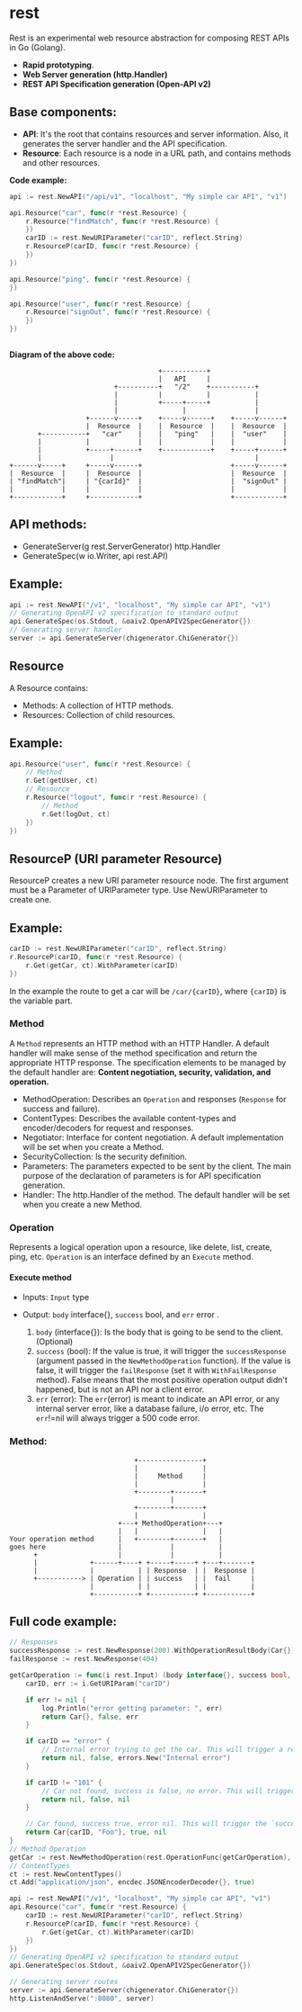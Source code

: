 # rest
Rest is an experimental web resource abstraction for composing REST APIs in Go (Golang).

- **Rapid prototyping**.
- **Web Server generation (http.Handler)**
- **REST API Specification generation (Open-API v2)**

## Base components:
- **API**: It's the root that contains resources and server information. Also, it generates the server handler and the API specification.
- **Resource**: Each resource is a node in a URL path, and contains methods and other resources.

**Code example:**

```go
api := rest.NewAPI("/api/v1", "localhost", "My simple car API", "v1")

api.Resource("car", func(r *rest.Resource) {
	r.Resource("findMatch", func(r *rest.Resource) {
	})
	carID := rest.NewURIParameter("carID", reflect.String)
	r.ResourceP(carID, func(r *rest.Resource) {
	})
})

api.Resource("ping", func(r *rest.Resource) {
})

api.Resource("user", func(r *rest.Resource) {
	r.Resource("signOut", func(r *rest.Resource) {
	})
})
	
```

**Diagram of the above code:**

```
                                     +-----------+
                                     |   API     |
                          +----------+   "/2"    +-----------+
                          |          |           |           |
                          |          +-----+-----+           |
                          |                |                 |
                   +------v-----+    +-----v------+    +-----v------+
                   |  Resource  |    |  Resource  |    |  Resource  |
       +-----------+   "car"    |    |   "ping"   |    |  "user"    |
       |           |            |    |            |    |            |
       |           +-----+------+    +------------+    +-----+------+
       |                 |                                   |
+------v-----+     +-----v------+                      +-----v------+
|  Resource  |     |  Resource  |                      |  Resource  |
| "findMatch"|     | "{carId}"  |                      |  "signOut" |
|            |     |            |                      |            |
+------------+     +------------+                      +------------+

```


## API methods:
- GenerateServer(g rest.ServerGenerator) http.Handler
- GenerateSpec(w io.Writer, api rest.API)

## Example:
```go
api := rest.NewAPI("/v1", "localhost", "My simple car API", "v1")
// Generating OpenAPI v2 specification to standard output
api.GenerateSpec(os.Stdout, &oaiv2.OpenAPIV2SpecGenerator{})
// Generating server handler
server := api.GenerateServer(chigenerator.ChiGenerator{})
```

## Resource
A Resource contains:
- Methods: A collection of HTTP methods.
- Resources: Collection of child resources.

## Example:
```go
api.Resource("user", func(r *rest.Resource) {
    // Method
    r.Get(getUser, ct)
    // Resource
    r.Resource("logout", func(r *rest.Resource) {
        // Method
        r.Get(logOut, ct)
    })
})
```

## ResourceP (URI parameter Resource)
ResourceP creates a new URI parameter resource node.
The first argument must be a Parameter of URIParameter type. Use NewURIParameter to create one.

## Example:
```go
carID := rest.NewURIParameter("carID", reflect.String)
r.ResourceP(carID, func(r *rest.Resource) {
    r.Get(getCar, ct).WithParameter(carID)
})
```
In the example the route to get a car will be `/car/{carID}`, where `{carID}` is the variable part.

### Method
A `Method` represents an HTTP method with an HTTP Handler. A default handler will make sense of the method specification and return the appropriate HTTP response. The specification elements to be managed by the default handler are: **Content negotiation, security, validation, and operation.**

- MethodOperation: Describes an `Operation` and responses (`Response` for success and failure).
- ContentTypes: Describes the available content-types and encoder/decoders for request and responses. 
- Negotiator: Interface for content negotiation. A default implementation will be set when you create a Method.
- SecurityCollection: Is the security definition.
- Parameters: The parameters expected to be sent by the client. The main purpose of the declaration of parameters is for API specification generation.
- Handler: The http.Handler of the method.  The default handler will be set when you create a new Method.

### Operation
Represents a logical operation upon a resource, like delete, list, create, ping, etc. `Operation` is an interface defined by an `Execute` method.

#### Execute method
- 	Inputs: `Input` type
- 	Output: `body` interface{}, `success` bool, and `err` error .


	1. `body` (interface{}): Is the body that is going to be send to the client.(Optional)
	2. `success` (bool): If the value is true, it will trigger the `successResponse` (argument passed in the `NewMethodOperation` function). If the value is false, it will trigger the `failResponse` (set it with `WithFailResponse` method). False means that the most positive operation output didn't happened, but is not an API nor a client error.
	3.  `err` (error): The `err`(error) is meant to indicate an API error, or any internal server error, like a database failure, i/o error, etc. The `err`!=nil will always trigger a 500 code error.

### Method:

```
                               +----------------+
                               |                |
                               |     Method     |
                               |                |
                               +--------+-------+
                                        |
                               +--------+-------+
                               |                |
                           +---+ MethodOperation+---+
                           |   |                |   |
Your operation method      |   +--------+-------+   |
goes here                  |            |           |
      +                    |            |           |
      |             +------+----+ +-----+-----+ +---+-------+
      |             |           | | Response  | |  Response |
      +-----------> | Operation | | success   | |  fail     |
                    |           | |           | |           |
                    +-----------+ +-----------+ +-----------+

```

## Full code example:
```go
// Responses
successResponse := rest.NewResponse(200).WithOperationResultBody(Car{})
failResponse := rest.NewResponse(404)

getCarOperation := func(i rest.Input) (body interface{}, success bool, err error) {
    carID, err := i.GetURIParam("carID")

    if err != nil {
        log.Println("error getting parameter: ", err)
        return Car{}, false, err
    }

    if carID == "error" {
        // Internal error trying to get the car. This will trigger a response code 500
        return nil, false, errors.New("Internal error")
    }

    if carID != "101" {
        // Car not found, success is false, no error. This will trigger the `failResponse` (response code 404)
        return nil, false, nil
    }

    // Car found, success true, error nil. This will trigger the `successResponse` (response code 200)
    return Car{carID, "Foo"}, true, nil
}
// Method Operation
getCar := rest.NewMethodOperation(rest.OperationFunc(getCarOperation), successResponse).WithFailResponse(failResponse)
// ContentTypes
ct := rest.NewContentTypes()
ct.Add("application/json", encdec.JSONEncoderDecoder{}, true)

api := rest.NewAPI("/v1", "localhost", "My simple car API", "v1")
api.Resource("car", func(r *rest.Resource) {
    carID := rest.NewURIParameter("carID", reflect.String)
    r.ResourceP(carID, func(r *rest.Resource) {
        r.Get(getCar, ct).WithParameter(carID)
    })
})
// Generating OpenAPI v2 specification to standard output
api.GenerateSpec(os.Stdout, &oaiv2.OpenAPIV2SpecGenerator{})

// Generating server routes
server := api.GenerateServer(chigenerator.ChiGenerator{})
http.ListenAndServe(":8080", server)

```
